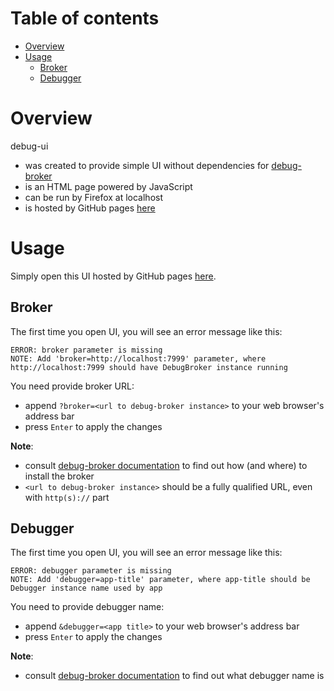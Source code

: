 # Table of contents

* [Overview](#overview)
* [Usage](#usage)
    * [Broker](#broker)
    * [Debugger](#debugger)

<a name="overview"/>

# Overview

debug-ui

* was created to provide simple UI without dependencies for [debug-broker][debug-broker]
* is an HTML page powered by JavaScript
* can be run by Firefox at localhost
* is hosted by GitHub pages [here][hosted-debug-ui]

<a name="usage"/>

# Usage

Simply open this UI hosted by GitHub pages [here][hosted-debug-ui].

<a name="broker"/>

## Broker

The first time you open UI, you will see an error message like this:

```
ERROR: broker parameter is missing
NOTE: Add 'broker=http://localhost:7999' parameter, where http://localhost:7999 should have DebugBroker instance running
```

You need provide broker URL:

* append `?broker=<url to debug-broker instance>` to your web browser's address bar
* press `Enter` to apply the changes

**Note**:

* consult [debug-broker documentation][debug-broker] to find out how (and where) to install the broker
* `<url to debug-broker instance>` should be a fully qualified URL, even with `http(s)://` part

<a name="debugger"/>

## Debugger

The first time you open UI, you will see an error message like this:

```
ERROR: debugger parameter is missing
NOTE: Add 'debugger=app-title' parameter, where app-title should be Debugger instance name used by app
```

You need to provide debugger name:

* append `&debugger=<app title>` to your web browser's address bar
* press `Enter` to apply the changes

**Note**:

* consult [debug-broker documentation][debug-broker] to find out what debugger name is

[debug-broker]: https://github.com/OGStudio/debug-broker
[hosted-debug-ui]: https://ogstudio.github.io/debug-ui

